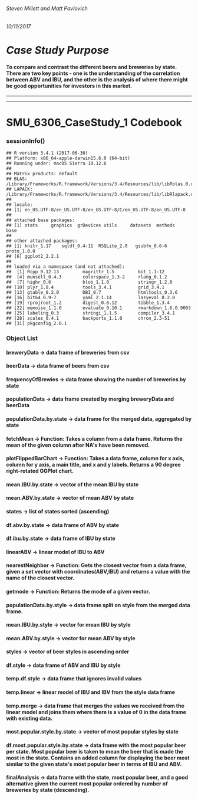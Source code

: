 ###### Steven Millett and Matt Pavlovich
###### 10/11/2017

# *Case Study Purpose*
#### To compare and contrast the different beers and breweries by state.  There are two key points - one is the understanding of the correlation between ABV and IBU, and the other is the analysis of where there might be good opportunities for investors in this market.

----------------------------------------------------------------------------------------------------------------------------
----------------------------------------------------------------------------------------------------------------------------

# SMU_6306_CaseStudy_1 Codebook
### sessionInfo()
```
## R version 3.4.1 (2017-06-30)
## Platform: x86_64-apple-darwin15.6.0 (64-bit)
## Running under: macOS Sierra 10.12.6
## 
## Matrix products: default
## BLAS: /Library/Frameworks/R.framework/Versions/3.4/Resources/lib/libRblas.0.dylib
## LAPACK: /Library/Frameworks/R.framework/Versions/3.4/Resources/lib/libRlapack.dylib
## 
## locale:
## [1] en_US.UTF-8/en_US.UTF-8/en_US.UTF-8/C/en_US.UTF-8/en_US.UTF-8
## 
## attached base packages:
## [1] stats     graphics  grDevices utils     datasets  methods   base     
## 
## other attached packages:
## [1] knitr_1.17    sqldf_0.4-11  RSQLite_2.0   gsubfn_0.6-6  proto_1.0.0  
## [6] ggplot2_2.2.1
## 
## loaded via a namespace (and not attached):
##  [1] Rcpp_0.12.13         magrittr_1.5         bit_1.1-12          
##  [4] munsell_0.4.3        colorspace_1.3-2     rlang_0.1.2         
##  [7] highr_0.6            blob_1.1.0           stringr_1.2.0       
## [10] plyr_1.8.4           tools_3.4.1          grid_3.4.1          
## [13] gtable_0.2.0         DBI_0.7              htmltools_0.3.6     
## [16] bit64_0.9-7          yaml_2.1.14          lazyeval_0.2.0      
## [19] rprojroot_1.2        digest_0.6.12        tibble_1.3.4        
## [22] memoise_1.1.0        evaluate_0.10.1      rmarkdown_1.6.0.9003
## [25] labeling_0.3         stringi_1.1.5        compiler_3.4.1      
## [28] scales_0.4.1         backports_1.1.0      chron_2.3-51        
## [31] pkgconfig_2.0.1
```
### Object List
#### breweryData -> data frame of breweries from csv
#### beerData -> data frame of beers from csv
#### frequencyOfBrewies -> data frame showing the number of breweries by state
#### populationData -> data frame created by merging breweryData and beerData
#### populationData.by.state -> data frame for the merged data, aggregated by state 
#### fetchMean -> Function: Takes a column from a data frame. Returns the mean of the given column after NA's have been removed.  
#### plotFlippedBarChart -> Function: Takes a data frame, column for x axis, column for y axis, a main title, and x and y labels.  Returns a 90 degree right-rotated GGPlot chart.
#### mean.IBU.by.state -> vector of the mean IBU by state
#### mean.ABV.by.state -> vector of mean ABV by state
#### states -> list of states sorted (ascending)
#### df.abv.by.state -> data frame of ABV by state
#### df.ibu.by.state -> data frame of IBU by state
#### linearABV -> linear model of IBU to ABV
#### nearestNeighbor -> Function: Gets the closest vector from a data frame, given a set vector with coordinates(ABV,IBU) and returns a value with the name of the closest vector.
#### getmode -> Function:  Returns the mode of a given vector.
#### populationData.by.style -> data frame split on style from the merged data frame.
#### mean.IBU.by.style -> vector for mean IBU by style
#### mean.ABV.by.style -> vector for mean ABV by style
#### styles -> vector of beer styles in ascending order
#### df.style -> data frame of ABV and IBU by style
#### temp.df.style -> data frame that ignores invalid values
#### temp.linear -> linear model of IBU and IBV from the style data frame
#### temp.merge -> data frame that merges the values we received from the linear model and joins them where there is a value of 0 in the data frame with existing data.
#### most.popular.style.by.state -> vector of most popular styles by state
#### df.most.popular.style.by.state -> data frame with the most popular beer per state. Most popular beer is taken to mean the beer that is made the most in the state.  Contains an added column for displaying the beer most similar to the given state's most popular beer in terms of IBU and ABV.
#### finalAnalysis -> data frame with the state, most popular beer, and a good alternative given the current most popular ordered by number of breweries by state (descending).

